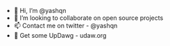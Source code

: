- 👋 Hi, I’m @yashqn
- 💞️ I’m looking to collaborate on open source projects
- 📫 Contact me on twitter - @yashqn
- 🐾 Get some UpDawg - udaw.org
<!---
AceMNSKY/AceMNSKY is a ✨ special ✨ repository because its `README.md` (this file) appears on your GitHub profile.
You can click the Preview link to take a look at your changes.
--->
